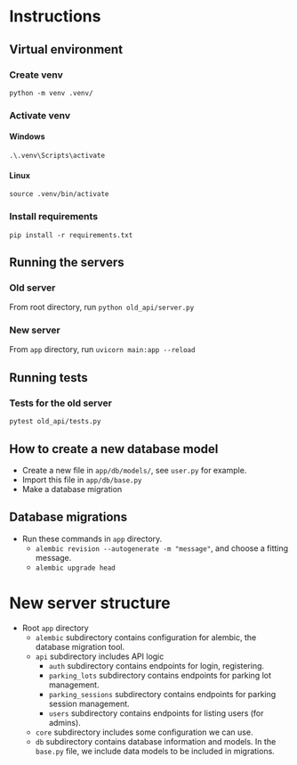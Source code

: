 # Instructions
## Virtual environment
### Create venv
`python -m venv .venv/`
### Activate venv
#### Windows
`.\.venv\Scripts\activate`
#### Linux
`source .venv/bin/activate`
### Install requirements
`pip install -r requirements.txt`

## Running the servers
### Old server
From root directory, run
`python old_api/server.py`
### New server
From `app` directory, run
`uvicorn main:app --reload`

## Running tests
### Tests for the old server
`pytest old_api/tests.py`

## How to create a new database model
- Create a new file in `app/db/models/`, see `user.py` for example.
- Import this file in `app/db/base.py`
- Make a database migration

## Database migrations
- Run these commands in `app` directory.
  - `alembic revision --autogenerate -m "message"`, and choose a fitting message.
  - `alembic upgrade head`

# New server structure
- Root `app` directory
  - `alembic` subdirectory contains configuration for alembic, the database migration tool.
  - `api` subdirectory includes API logic
    - `auth` subdirectory contains endpoints for login, registering.
    - `parking_lots` subdirectory contains endpoints for parking lot management.
    - `parking_sessions` subdirectory contains endpoints for parking session management.
    - `users` subdirectory contains endpoints for listing users (for admins).
  - `core` subdirectory includes some configuration we can use.
  - `db` subdirectory contains database information and models. In the `base.py` file, we include data models to be included in migrations.
